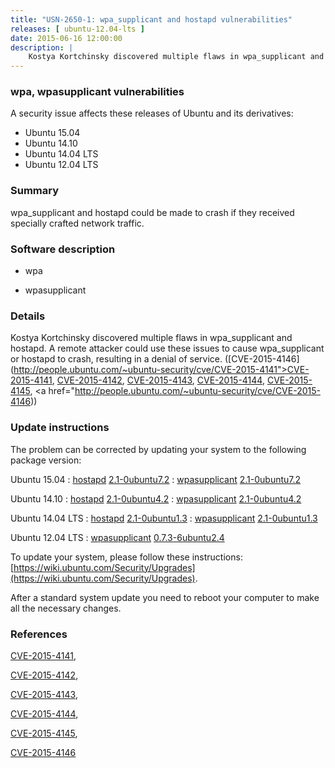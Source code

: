 ```yaml
---
title: "USN-2650-1: wpa_supplicant and hostapd vulnerabilities"
releases: [ ubuntu-12.04-lts ]
date: 2015-06-16 12:00:00
description: |
    Kostya Kortchinsky discovered multiple flaws in wpa_supplicant and hostapd. A remote attacker could use these issues to cause wpa_supplicant or hostapd to crash, resulting in a denial of service. ([CVE-2015-4146](http://people.ubuntu.com/~ubuntu-security/cve/CVE-2015-4141">CVE-2015-4141</a>, <a href="http://people.ubuntu.com/~ubuntu-security/cve/CVE-2015-4142">CVE-2015-4142</a>, <a href="http://people.ubuntu.com/~ubuntu-security/cve/CVE-2015-4143">CVE-2015-4143</a>, <a href="http://people.ubuntu.com/~ubuntu-security/cve/CVE-2015-4144">CVE-2015-4144</a>, <a href="http://people.ubuntu.com/~ubuntu-security/cve/CVE-2015-4145">CVE-2015-4145</a>, <a href="http://people.ubuntu.com/~ubuntu-security/cve/CVE-2015-4146)) 
--- 
```

 
### wpa, wpasupplicant vulnerabilities

A security issue affects these releases of Ubuntu and its derivatives:

* Ubuntu 15.04
* Ubuntu 14.10
* Ubuntu 14.04 LTS
* Ubuntu 12.04 LTS

### Summary

wpa_supplicant and hostapd could be made to crash if they received specially crafted network traffic. 

### Software description

* wpa 

* wpasupplicant 

### Details

Kostya Kortchinsky discovered multiple flaws in wpa_supplicant and hostapd. A remote attacker could use these issues to cause wpa_supplicant or hostapd to crash, resulting in a denial of service. ([CVE-2015-4146](http://people.ubuntu.com/~ubuntu-security/cve/CVE-2015-4141">CVE-2015-4141</a>, <a href="http://people.ubuntu.com/~ubuntu-security/cve/CVE-2015-4142">CVE-2015-4142</a>, <a href="http://people.ubuntu.com/~ubuntu-security/cve/CVE-2015-4143">CVE-2015-4143</a>, <a href="http://people.ubuntu.com/~ubuntu-security/cve/CVE-2015-4144">CVE-2015-4144</a>, <a href="http://people.ubuntu.com/~ubuntu-security/cve/CVE-2015-4145">CVE-2015-4145</a>, <a href="http://people.ubuntu.com/~ubuntu-security/cve/CVE-2015-4146)) 

### Update instructions

The problem can be corrected by updating your system to the following package version:

Ubuntu 15.04
 : [hostapd](https://launchpad.net/ubuntu/+source/wpa) <span> [2.1-0ubuntu7.2](https://launchpad.net/ubuntu/+source/wpa/2.1-0ubuntu7.2) </span> 
 : [wpasupplicant](https://launchpad.net/ubuntu/+source/wpa) <span> [2.1-0ubuntu7.2](https://launchpad.net/ubuntu/+source/wpa/2.1-0ubuntu7.2) </span> 

Ubuntu 14.10
 : [hostapd](https://launchpad.net/ubuntu/+source/wpa) <span> [2.1-0ubuntu4.2](https://launchpad.net/ubuntu/+source/wpa/2.1-0ubuntu4.2) </span> 
 : [wpasupplicant](https://launchpad.net/ubuntu/+source/wpa) <span> [2.1-0ubuntu4.2](https://launchpad.net/ubuntu/+source/wpa/2.1-0ubuntu4.2) </span> 

Ubuntu 14.04 LTS
 : [hostapd](https://launchpad.net/ubuntu/+source/wpa) <span> [2.1-0ubuntu1.3](https://launchpad.net/ubuntu/+source/wpa/2.1-0ubuntu1.3) </span> 
 : [wpasupplicant](https://launchpad.net/ubuntu/+source/wpa) <span> [2.1-0ubuntu1.3](https://launchpad.net/ubuntu/+source/wpa/2.1-0ubuntu1.3) </span> 

Ubuntu 12.04 LTS
 : [wpasupplicant](https://launchpad.net/ubuntu/+source/wpasupplicant) <span> [0.7.3-6ubuntu2.4](https://launchpad.net/ubuntu/+source/wpasupplicant/0.7.3-6ubuntu2.4) </span> 

To update your system, please follow these instructions: [https://wiki.ubuntu.com/Security/Upgrades](https://wiki.ubuntu.com/Security/Upgrades).

After a standard system update you need to reboot your computer to make all the necessary changes. 

### References

 [CVE-2015-4141](http://people.ubuntu.com/~ubuntu-security/cve/CVE-2015-4141), 

 [CVE-2015-4142](http://people.ubuntu.com/~ubuntu-security/cve/CVE-2015-4142), 

 [CVE-2015-4143](http://people.ubuntu.com/~ubuntu-security/cve/CVE-2015-4143), 

 [CVE-2015-4144](http://people.ubuntu.com/~ubuntu-security/cve/CVE-2015-4144), 

 [CVE-2015-4145](http://people.ubuntu.com/~ubuntu-security/cve/CVE-2015-4145), 

 [CVE-2015-4146](http://people.ubuntu.com/~ubuntu-security/cve/CVE-2015-4146)
 
